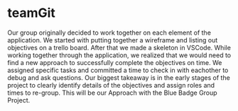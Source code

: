 # teamGit

Our group originally decided to work together on each element of the application.  We started with putting together a wireframe and listing out objectives on a trello board.
After that we made a skeleton in VSCode. While working together through the application, we realized that we would need to find a new approach to successfully complete the 
objectives on time. We assigned specific tasks and committed a time to check in with eachother to debug and ask questions. Our biggest takeaway is in the early stages of the 
project to clearly identify details of the objectives and assign roles and times to re-group. This will be our Approach with the Blue Badge Group Project.
